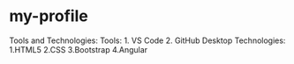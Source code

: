 # my-profile

Tools and Technologies:
Tools:
    1. VS Code
    2. GitHub Desktop
Technologies:
    1.HTML5
    2.CSS
    3.Bootstrap
    4.Angular